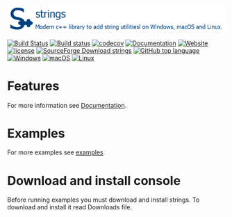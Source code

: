 [![strings](docs/pictures/stringsHeader.png)](README.md)

[![Build Status](https://travis-ci.org/gammasoft71/xtd.strings.svg?branch=master)](https://travis-ci.org/gammasoft71/xtd.strings)
[![Build status](https://ci.appveyor.com/api/projects/status/29f73qcp4e205549?svg=true)](https://ci.appveyor.com/project/gammasoft71/strings)
[![codecov](https://codecov.io/gh/gammasoft71/strings/branch/master/graph/badge.svg)](https://codecov.io/gh/gammasoft71/strings)
[![Documentation](https://codedocs.xyz/gammasoft71/strings.svg)](https://codedocs.xyz/gammasoft71/strings/)
[![Website](https://img.shields.io/website-up-down-green-red/http/shields.io.svg?label=strings%20website)](https://gammasoft71.wixsite.com/strings)
[![license](https://img.shields.io/github/license/gammasoft71/strings.svg)](LICENSE.md)
[![SourceForge Download strings](https://img.shields.io/sourceforge/dt/strings-cpp.svg)](https://sourceforge.net/projects/strings-cpp/files/latest/download)
[![GitHub top language](https://img.shields.io/github/languages/top/gammasoft71/strings.svg)](README.md)
[![Windows](https://img.shields.io/badge/os-Windows-004080.svg)](README.md)
[![macOS](https://img.shields.io/badge/os-macOS-004080.svg)](README.md)
[![Linux](https://img.shields.io/badge/os-Linux-004080.svg)](README.md)

# Features

For more information see [Documentation](docs).

# Examples

For more examples see [examples](examples)

# Download and install console

Before running examples you must download and install strings. To download and install it read Downloads file.

